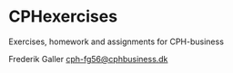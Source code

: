 # CPHexercises
Exercises, homework and assignments for CPH-business

Frederik Galler
cph-fg56@cphbusiness.dk
